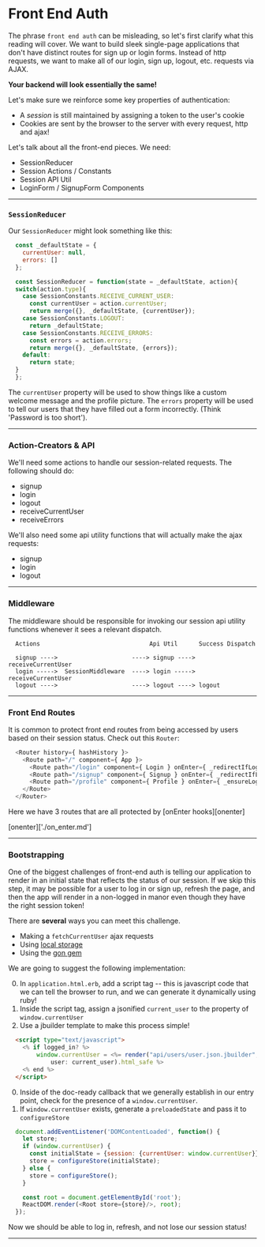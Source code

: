 # Front End Auth

The phrase `front end auth` can be misleading, so let's first clarify what this reading
will cover. We want to build sleek single-page applications that don't have distinct
routes for sign up or login forms. Instead of http requests, we want to make
all of our login, sign up, logout, etc. requests via AJAX.

**Your backend will look essentially the same!**

Let's make sure we reinforce some key properties of authentication:
  * A *session* is still maintained by assigning a token to the user's cookie
  * Cookies are sent by the browser to the server with every request, http and ajax!

Let's talk about all the front-end pieces. We need:

  * SessionReducer
  * Session Actions / Constants
  * Session API Util
  * LoginForm / SignupForm Components

---

### `SessionReducer`

Our `SessionReducer` might look something like this:

```js
  const _defaultState = {
    currentUser: null,
    errors: []
  };

  const SessionReducer = function(state = _defaultState, action){
  switch(action.type){
    case SessionConstants.RECEIVE_CURRENT_USER:
      const currentUser = action.currentUser;
      return merge({}, _defaultState, {currentUser});
    case SessionConstants.LOGOUT:
      return _defaultState;
    case SessionConstants.RECEIVE_ERRORS:
      const errors = action.errors;
      return merge({}, _defaultState, {errors});
    default:
      return state;
  }
  };
```

The `currentUser` property will be used to show things like a custom welcome message
and the profile picture. The `errors` property will be used to tell our users that
they have filled out a form incorrectly. (Think 'Password is too short').

---

### Action-Creators & API

We'll need some actions to handle our session-related requests. The following should do:

  * signup
  * login
  * logout
  * receiveCurrentUser
  * receiveErrors

We'll also need some api utility functions that will actually make the ajax requests:

  * signup
  * login
  * logout

---

### Middleware

The middleware should be responsible for invoking our session api utility functions
whenever it sees a relevant dispatch.

```
  Actions                               Api Util      Success Dispatch

  signup ---->                     ----> signup ----> receiveCurrentUser
  login ----->  SessionMiddleware  ----> login -----> receiveCurrentUser
  logout ---->                     ----> logout ----> logout
```

---

### Front End Routes

It is common to protect front end routes from being accessed by users based on their
session status. Check out this `Router`:

```js
  <Router history={ hashHistory }>
    <Route path="/" component={ App }>
      <Route path="/login" component={ Login } onEnter={ _redirectIfLoggedIn }/>
      <Route path="/signup" component={ Signup } onEnter={ _redirectIfLoggedIn }/>
      <Route path="/profile" component={ Profile } onEnter={ _ensureLoggedIn }/>
    </Route>
  </Router>
```

Here we have 3 routes that are all protected by [onEnter hooks][onenter]

[onenter]['./on_enter.md']

---

### Bootstrapping

One of the biggest challenges of front-end auth is telling our application to render
in an initial state that reflects the status of our session. If we skip this step, it
may be possible for a user to log in or sign up, refresh the page, and then the app
will render in a non-logged in manor even though they have the right session token!

There are **several** ways you can meet this challenge.

  * Making a `fetchCurrentUser` ajax requests
  * Using [local storage][local-storage]
  * Using the [gon gem][gon-video]

We are going to suggest the following implementation:

  0. In `application.html.erb`, add a script tag -- this is javascript code that
  we can tell the browser to run, and we can generate it dynamically using ruby!
  0. Inside the script tag, assign a jsonified `current_user` to the property of
  `window.currentUser`
  0. Use a jbuilder template to make this process simple!

```html
  <script type="text/javascript">
    <% if logged_in? %>
    	window.currentUser = <%= render("api/users/user.json.jbuilder",
    		user: current_user).html_safe %>
    <% end %>
  </script>
```

  0. Inside of the doc-ready callback that we generally establish in our entry point,
  check for the presence of a `window.currentUser`.
  0. If `window.currentUser` exists, generate a `preloadedState` and pass it
  to `configureStore`

```js
  document.addEventListener('DOMContentLoaded', function() {
    let store;
    if (window.currentUser) {
      const initialState = {session: {currentUser: window.currentUser}};
      store = configureStore(initialState);
    } else {
      store = configureStore();
    }

    const root = document.getElementById('root');
    ReactDOM.render(<Root store={store}/>, root);
  });
```

Now we should be able to log in, refresh, and not lose our session status!

[local-storage]: https://developer.mozilla.org/en-US/docs/Web/API/Window/localStorage
[gon-video]: https://vimeo.com/168132088

---
